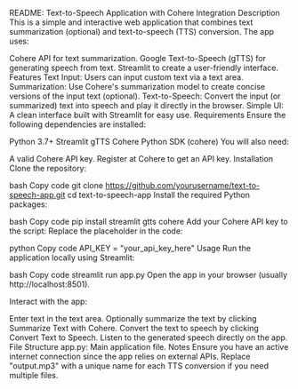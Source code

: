 README: Text-to-Speech Application with Cohere Integration
Description
This is a simple and interactive web application that combines text summarization (optional) and text-to-speech (TTS) conversion. The app uses:

Cohere API for text summarization.
Google Text-to-Speech (gTTS) for generating speech from text.
Streamlit to create a user-friendly interface.
Features
Text Input: Users can input custom text via a text area.
Summarization: Use Cohere's summarization model to create concise versions of the input text (optional).
Text-to-Speech: Convert the input (or summarized) text into speech and play it directly in the browser.
Simple UI: A clean interface built with Streamlit for easy use.
Requirements
Ensure the following dependencies are installed:

Python 3.7+
Streamlit
gTTS
Cohere Python SDK (cohere)
You will also need:

A valid Cohere API key. Register at Cohere to get an API key.
Installation
Clone the repository:

bash
Copy code
git clone https://github.com/yourusername/text-to-speech-app.git
cd text-to-speech-app
Install the required Python packages:

bash
Copy code
pip install streamlit gtts cohere
Add your Cohere API key to the script: Replace the placeholder in the code:

python
Copy code
API_KEY = "your_api_key_here"
Usage
Run the application locally using Streamlit:

bash
Copy code
streamlit run app.py
Open the app in your browser (usually http://localhost:8501).

Interact with the app:

Enter text in the text area.
Optionally summarize the text by clicking Summarize Text with Cohere.
Convert the text to speech by clicking Convert Text to Speech.
Listen to the generated speech directly on the app.
File Structure
app.py: Main application file.
Notes
Ensure you have an active internet connection since the app relies on external APIs.
Replace "output.mp3" with a unique name for each TTS conversion if you need multiple files.
